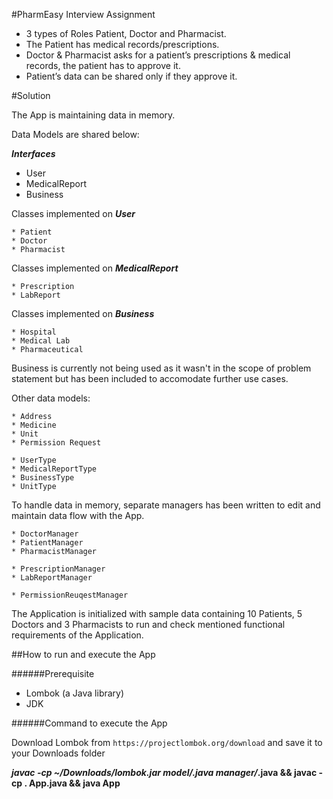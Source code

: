 #PharmEasy Interview Assignment

* 3 types of Roles Patient, Doctor and Pharmacist.
* The Patient has medical records/prescriptions.
* Doctor & Pharmacist asks for a patient’s prescriptions & medical records, the patient has to approve it.
* Patient’s data can be shared only if they approve it.

#Solution

The App is maintaining data in memory.

Data Models are shared below:

_**Interfaces**_

* User
* MedicalReport
* Business

Classes implemented on **_User_**
```
* Patient
* Doctor
* Pharmacist
```

Classes implemented on _**MedicalReport**_
```
* Prescription
* LabReport
```

Classes implemented on **_Business_**
```
* Hospital
* Medical Lab
* Pharmaceutical
```
Business is currently not being used as it wasn't in the scope of problem statement but has been included to accomodate further use cases.

Other data models:
```
* Address
* Medicine
* Unit
* Permission Request

* UserType
* MedicalReportType
* BusinessType
* UnitType
```

To handle data in memory, separate managers has been written to edit and maintain data flow with the App.
```
* DoctorManager
* PatientManager
* PharmacistManager

* PrescriptionManager
* LabReportManager

* PermissionReuqestManager
```
The Application is initialized with sample data containing 10 Patients, 5 Doctors and 3 Pharmacists to run and check mentioned functional requirements of the Application.

##How to run and execute the App

######Prerequisite

* Lombok (a Java library)
* JDK

######Command to execute the App

Download Lombok from `https://projectlombok.org/download` and save it to your Downloads folder

****javac -cp ~/Downloads/lombok.jar model/*.java manager/*.java && javac -cp . App.java && java App**

